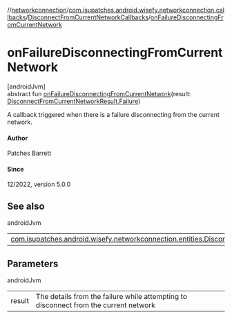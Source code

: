 //[networkconnection](../../../index.md)/[com.isupatches.android.wisefy.networkconnection.callbacks](../index.md)/[DisconnectFromCurrentNetworkCallbacks](index.md)/[onFailureDisconnectingFromCurrentNetwork](on-failure-disconnecting-from-current-network.md)

# onFailureDisconnectingFromCurrentNetwork

[androidJvm]\
abstract fun [onFailureDisconnectingFromCurrentNetwork](on-failure-disconnecting-from-current-network.md)(result: [DisconnectFromCurrentNetworkResult.Failure](../../com.isupatches.android.wisefy.networkconnection.entities/-disconnect-from-current-network-result/-failure/index.md))

A callback triggered when there is a failure disconnecting from the current network.

#### Author

Patches Barrett

#### Since

12/2022, version 5.0.0

## See also

androidJvm

| | |
|---|---|
| [com.isupatches.android.wisefy.networkconnection.entities.DisconnectFromCurrentNetworkResult.Failure](../../com.isupatches.android.wisefy.networkconnection.entities/-disconnect-from-current-network-result/-failure/index.md) |  |

## Parameters

androidJvm

| | |
|---|---|
| result | The details from the failure while attempting to disconnect from the current network |
